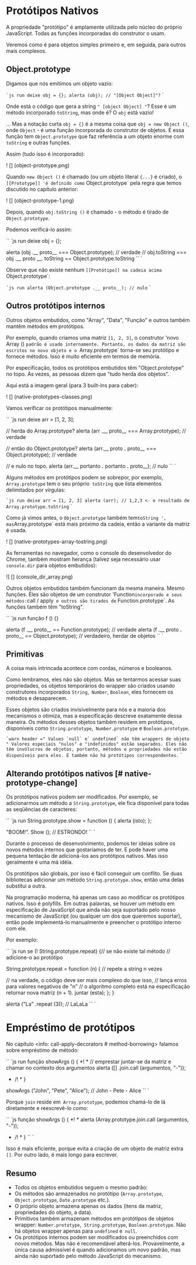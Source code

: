 # Protótipos Nativos

A propriedade "protótipo" é amplamente utilizada pelo núcleo do próprio JavaScript. Todas as funções incorporadas do construtor o usam.

Veremos como é para objetos simples primeiro e, em seguida, para outros mais complexos.

## Object.prototype

Digamos que nós emitimos um objeto vazio:

`` `js run
deixe obj = {};
alerta (obj); // "[Object Object]"?
`` `

Onde está o código que gera a string `" [object Object] "`? Esse é um método incorporado `toString`, mas onde é? O `obj` está vazio!

... Mas a notação curta `obj = {}` é a mesma coisa que `obj = new Object ()`, onde `Object` - é uma função incorporada do construtor de objetos. E essa função tem `Object.prototype` que faz referência a um objeto enorme com` toString` e outras funções.

Assim (tudo isso é incorporado):

! [] (object-prototype.png)

Quando `new Object ()` é chamado (ou um objeto literal `{...}` é criado), o `[[Prototype]] 'é definido como` Object.prototype` pela regra que temos discutido no capítulo anterior:

! [] (object-prototype-1.png)

Depois, quando `obj.toString ()` é chamado - o método é tirado de `Object.prototype`.

Podemos verificá-lo assim:

`` `js run
deixe obj = {};

alerta (obj .__ proto__ === Object.prototype); // verdade
// obj.toString === obj .__ proto __. toString == Object.prototype.toString
`` `

Observe que não existe nenhum `[[Protótipo]] na cadeia acima` Object.prototype`:

`` `js run
alerta (Object.prototype .__ proto__); // nulo
`` `

## Outros protótipos internos

Outros objetos embutidos, como "Array", "Data", "Função" e outros também mantêm métodos em protótipos.

Por exemplo, quando criamos uma matriz `[1, 2, 3]`, o construtor 'novo Array () `padrão é usado internamente. Portanto, os dados da matriz são escritos no novo objeto e o `Array.prototype` torna-se seu protótipo e fornece métodos. Isso é muito eficiente em termos de memória.

Por especificação, todos os protótipos embutidos têm "Object.prototype" no topo. Às vezes, as pessoas dizem que "tudo herda dos objetos".

Aqui está a imagem geral (para 3 built-ins para caber):

! [] (native-prototypes-classes.png)

Vamos verificar os protótipos manualmente:

`` `js run
deixe arr = [1, 2, 3];

// herda do Array.prototype?
alerta (arr .__ proto__ === Array.prototype); // verdade

// então do Object.prototype?
alerta (arr.__ proto __.__ proto__ === Object.prototype); // verdade

// e nulo no topo.
alerta (arr.__ portanto __.__ portanto __.__ proto__); // nulo
`` `

Alguns métodos em protótipos podem se sobrepor, por exemplo, `Array.prototype` tem o seu próprio` toString` que lista elementos delimitados por vírgulas:

`` `js run
deixe arr = [1, 2, 3]
alerta (arr); // 1,2,3 <- o resultado de Array.prototype.toString
`` `

Como já vimos antes, o `Object.prototype` também tem` toString ', mas `Array.prototype` está mais próximo da cadeia, então a variante da matriz é usada.


! [] (native-prototypes-array-tostring.png)


As ferramentas no navegador, como o console do desenvolvedor do Chrome, também mostram herança (talvez seja necessário usar `console.dir` para objetos embutidos):

!] [] (console_dir_array.png)

Outros objetos embutidos também funcionam da mesma maneira. Mesmo funções. Eles são objetos de um construtor 'Function` incorporado e seus métodos: `call / apply` e outros são tirados de` Function.prototype`. As funções também têm "toString".

`` `js run
função f () {}

alerta (f .__ proto__ == Function.prototype); // verdade
alerta (f .__ proto __.__ proto__ == Object.prototype); // verdadeiro, herdar de objetos
`` `

## Primitivas

A coisa mais intrincada acontece com cordas, números e booleanos.

Como lembramos, eles não são objetos. Mas se tentarmos acessar suas propriedades, os objetos temporários do wrapper são criados usando construtores incorporados `String`,` Number`, `Boolean`, eles fornecem os métodos e desaparecem.

Esses objetos são criados invisivelmente para nós e a maioria dos mecanismos o otimiza, mas a especificação descreve exatamente dessa maneira. Os métodos desses objetos também residem em protótipos, disponíveis como `String.prototype`,` Number.prototype` e `Boolean.prototype`.

`` `warn header =" Values ​​`null` e` undefined` não têm wrappers de objeto "
Valores especiais "nulos" e "indefinidos" estão separados. Eles não têm invólucros de objetos, portanto, métodos e propriedades não estão disponíveis para eles. E também não há protótipos correspondentes.
`` `

## Alterando protótipos nativos [# native-prototype-change]

Os protótipos nativos podem ser modificados. Por exemplo, se adicionarmos um método a `String.prototype`, ele fica disponível para todas as seqüências de caracteres:

`` `js run
String.prototype.show = function () {
alerta (isto);
};

"BOOM!". Show (); // ESTRONDO!
`` `

Durante o processo de desenvolvimento, podemos ter ideias sobre os novos métodos internos que gostaríamos de ter. E pode haver uma pequena tentação de adicioná-los aos protótipos nativos. Mas isso geralmente é uma má idéia.

Os protótipos são globais, por isso é fácil conseguir um conflito. Se duas bibliotecas adicionar um método `String.prototype.show`, então uma delas substitui a outra.

Na programação moderna, há apenas um caso ao modificar os protótipos nativos. Isso é polyfills. Em outras palavras, se houver um método em especificação de JavaScript que ainda não seja suportado pelo nosso mecanismo de JavaScript (ou qualquer um dos que queremos suportar), então pode implementá-lo manualmente e preencher o protótipo interno com ele.

Por exemplo:

`` `js run
se (! String.prototype.repeat) {// se não existe tal método
// adicione-o ao protótipo

String.prototype.repeat = function (n) {
// repete a string n vezes

// na verdade, o código deve ser mais complexo do que isso,
// lança erros para valores negativos de "n"
// o algoritmo completo está na especificação
retornar nova matriz (n + 1). juntar (esta);
};
}

alerta ("La" .repeat (3)); // LaLaLa
`` `

# Empréstimo de protótipos

No capítulo <info: call-apply-decorators # method-borrowing> falamos sobre empréstimo de método:

`` `js run
função showArgs () {
*! *
// emprestar juntar-se da matriz e chamar no contexto dos argumentos
alerta ([] .join.call (argumentos, "-"));
* /! *
}

showArgs ("John", "Pete", "Alice"); // John - Pete - Alice
`` `

Porque `join` reside em` Array.prototype`, podemos chamá-lo de lá diretamente e reescrevê-lo como:

`` `js
função showArgs () {
*! *
alerta (Array.prototype.join.call (argumentos, "-"));
* /! *
}
`` `

Isso é mais eficiente, porque evita a criação de um objeto de matriz extra `[]`. Por outro lado, é mais longo para escrever.

## Resumo

- Todos os objetos embutidos seguem o mesmo padrão:
- Os métodos são armazenados no protótipo (`Array.prototype`,` Object.prototype`, `Date.prototype` etc.).
- O próprio objeto armazena apenas os dados (itens da matriz, propriedades do objeto, a data).
- Primitivos também armazenam métodos em protótipos de objetos wrapper: `Number.prototype`,` String.prototype`, `Boolean.prototype`. Não há objetos wrapper apenas para `undefined` e` null`.
- Os protótipos internos podem ser modificados ou preenchidos com novos métodos. Mas não é recomendável alterá-los. Provavelmente, a única causa admissível é quando adicionamos um novo padrão, mas ainda não suportado pelo método JavaScript do mecanismo.

